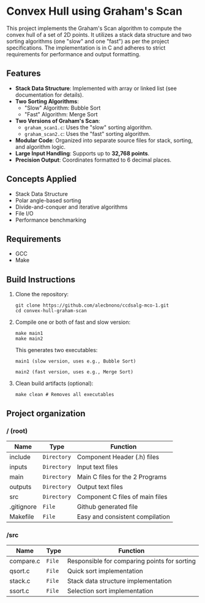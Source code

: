 # Convex Hull using Graham's Scan

This project implements the Graham's Scan algorithm to compute the convex hull of a set of 2D points. It utilizes a stack data structure and two sorting algorithms (one "slow" and one "fast") as per the project specifications. The implementation is in C and adheres to strict requirements for performance and output formatting.

## Features

- **Stack Data Structure**: Implemented with array or linked list (see documentation for details).
- **Two Sorting Algorithms**:
  - "Slow" Algorithm: Bubble Sort
  - "Fast" Algorithm: Merge Sort
- **Two Versions of Graham's Scan**:
  - `graham_scan1.c`: Uses the "slow" sorting algorithm.
  - `graham_scan2.c`: Uses the "fast" sorting algorithm.
- **Modular Code**: Organized into separate source files for stack, sorting, and algorithm logic.
- **Large Input Handling**: Supports up to **32,768 points**.
- **Precision Output**: Coordinates formatted to 6 decimal places.

## Concepts Applied

- Stack Data Structure
- Polar angle-based sorting
- Divide-and-conquer and iterative algorithms
- File I/O
- Performance benchmarking

## Requirements

- GCC
- Make

## Build Instructions

1.  Clone the repository:
    ```
    git clone https://github.com/alecbnono/ccdsalg-mco-1.git
    cd convex-hull-graham-scan
    ```
2.  Compile one or both of fast and slow version:

    ```
    make main1
    make main2
    ```

    This generates two executables:

        main1 (slow version, uses e.g., Bubble Sort)

        main2 (fast version, uses e.g., Merge Sort)

3.  Clean build artifacts (optional):

        make clean # Removes all executables

## Project organization

### / (root)

| Name           | Type        | Function                        |
| -------------- | ----------- | ------------------------------- |
| include        | `Directory` | Component Header (.h) files     |
| inputs         | `Directory` | Input text files                |
| main           | `Directory` | Main C files for the 2 Programs |
| outputs        | `Directory` | Output text files               |
| src            | `Directory` | Component C files of main files |
| &#46;gitignore | `File`      | Github generated file           |
| Makefile       | `File`      | Easy and consistent compilation |

### /src

| Name      | Type   | Function                                     |
| --------- | ------ | -------------------------------------------- |
| compare.c | `File` | Responsible for comparing points for sorting |
| qsort.c   | `File` | Quick sort implementation                    |
| stack.c   | `File` | Stack data structure implementation          |
| ssort.c   | `File` | Selection sort implementation                |
